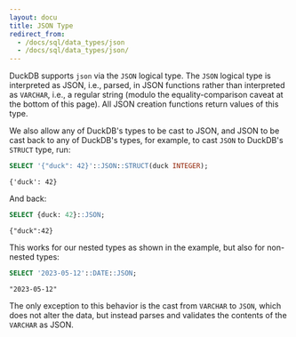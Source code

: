 ```yaml
---
layout: docu
title: JSON Type
redirect_from:
  - /docs/sql/data_types/json
  - /docs/sql/data_types/json/
---
```


DuckDB supports `json` via the `JSON` logical type.
The `JSON` logical type is interpreted as JSON, i.e., parsed, in JSON functions rather than interpreted as `VARCHAR`, i.e., a regular string (modulo the equality-comparison caveat at the bottom of this page).
All JSON creation functions return values of this type.

We also allow any of DuckDB's types to be cast to JSON, and JSON to be cast back to any of DuckDB's types, for example, to cast `JSON` to DuckDB's `STRUCT` type, run:

```sql
SELECT '{"duck": 42}'::JSON::STRUCT(duck INTEGER);
```

```text
{'duck': 42}
```

And back:

```sql
SELECT {duck: 42}::JSON;
```

```text
{"duck":42}
```

This works for our nested types as shown in the example, but also for non-nested types:

```sql
SELECT '2023-05-12'::DATE::JSON;
```

```text
"2023-05-12"
```

The only exception to this behavior is the cast from `VARCHAR` to `JSON`, which does not alter the data, but instead parses and validates the contents of the `VARCHAR` as JSON.

